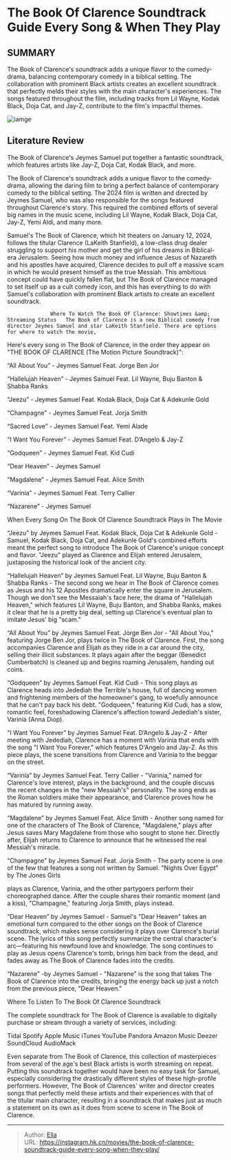 # The Book Of Clarence Soundtrack Guide Every Song &amp; When They Play


## SUMMARY 



  The Book of Clarence&#39;s soundtrack adds a unique flavor to the comedy-drama, balancing contemporary comedy in a biblical setting.   The collaboration with prominent Black artists creates an excellent soundtrack that perfectly melds their styles with the main character&#39;s experiences.   The songs featured throughout the film, including tracks from Lil Wayne, Kodak Black, Doja Cat, and Jay-Z, contribute to the film&#39;s impactful themes.  

![iamge](https://static1.srcdn.com/wordpress/wp-content/uploads/2024/01/lakeith-stanfield-book-of-clarence-soundtrack-1.jpg)

## Literature Review

The Book of Clarence&#39;s Jeymes Samuel put together a fantastic soundtrack, which features artists like Jay-Z, Doja Cat, Kodak Black, and more. 




The Book of Clarence&#39;s soundtrack adds a unique flavor to the comedy-drama, allowing the daring film to bring a perfect balance of contemporary comedy to the biblical setting. The 2024 film is written and directed by Jeymes Samuel, who was also responsible for the songs featured throughout Clarence&#39;s story. This required the combined efforts of several big names in the music scene, including Lil Wayne, Kodak Black, Doja Cat, Jay-Z, Yemi Aldi, and many more.




Samuel&#39;s The Book of Clarence, which hit theaters on January 12, 2024, follows the titular Clarence (LaKeith Stanfield), a low-class drug dealer struggling to support his mother and get the girl of his dreams in Biblical-era Jerusalem. Seeing how much money and influence Jesus of Nazareth and his apostles have acquired, Clarence decides to pull off a massive scam in which he would present himself as the true Messiah. This ambitious concept could have quickly fallen flat, but The Book of Clarence managed to set itself up as a cult comedy icon, and this has everything to do with Samuel&#39;s collaboration with prominent Black artists to create an excellent soundtrack.

                  Where To Watch The Book Of Clarence: Showtimes &amp; Streaming Status   The Book of Clarence is a new Biblical comedy from director Jeymes Samuel and star LaKeith Stanfield. There are options for where to watch the movie,   

Here&#39;s every song in The Book of Clarence, in the order they appear on &#34;THE BOOK OF CLARENCE (The Motion Picture Soundtrack)&#34;:




“All About You” - Jeymes Samuel Feat. Jorge Ben Jor

“Hallelujah Heaven” - Jeymes Samuel Feat. Lil Wayne, Buju Banton &amp; Shabba Ranks

“Jeezu” - Jeymes Samuel Feat. Kodak Black, Doja Cat &amp; Adekunle Gold

“Champagne” - Jeymes Samuel Feat. Jorja Smith

“Sacred Love” - Jeymes Samuel Feat. Yemi Alade

“I Want You Forever” - Jeymes Samuel Feat. D’Angelo &amp; Jay-Z

“Godqueen” - Jeymes Samuel Feat. Kid Cudi

“Dear Heaven” - Jeymes Samuel

“Magdalene” - Jeymes Samuel Feat. Alice Smith

“Varinia” - Jeymes Samuel Feat. Terry Callier

“Nazarene” - Jeymes Samuel


 When Every Song On The Book Of Clarence Soundtrack Plays In The Movie 
          

“Jeezu” by Jeymes Samuel Feat. Kodak Black, Doja Cat &amp; Adekunle Gold - Samuel, Kodak Black, Doja Cat, and Adekunle Gold&#39;s combined efforts meant the perfect song to introduce The Book of Clarence&#39;s unique concept and flavor. &#34;Jeezu&#34; played as Clarence and Elijah entered Jerusalem, juxtaposing the historical look of the ancient city.




“Hallelujah Heaven” by Jeymes Samuel Feat. Lil Wayne, Buju Banton &amp; Shabba Ranks - The second song we hear in The Book of Clarence comes as Jesus and his 12 Apostles dramatically enter the square in Jerusalem. Though we don&#39;t see the Messaiah&#39;s face here, the drama of &#34;Hallelujah Heaven,&#34; which features Lil Wayne, Buju Banton, and Shabba Ranks, makes it clear that he is a pretty big deal, setting up Clarence&#39;s eventual plan to imitate Jesus&#39; big &#34;scam.&#34;

“All About You” by Jeymes Samuel Feat. Jorge Ben Jor - &#34;All About You,&#34; featuring Jorge Ben Jor, plays twice in The Book of Clarence. First, the song accompanies Clarence and Elijah as they ride in a car around the city, selling their illicit substances. It plays again after the beggar (Benedict Cumberbatch) is cleaned up and begins roaming Jerusalem, handing out coins.

“Godqueen” by Jeymes Samuel Feat. Kid Cudi - This song plays as Clarence heads into Jedediah the Terrible&#39;s house, full of dancing women and frightening members of the homeowner&#39;s gang, to woefully announce that he can&#39;t pay back his debt. &#34;Godqueen,&#34; featuring Kid Cudi, has a slow, romantic feel, foreshadowing Clarence&#39;s affection toward Jedediah&#39;s sister, Varinia (Anna Diop).




“I Want You Forever” by Jeymes Samuel Feat. D’Angelo &amp; Jay-Z - After meeting with Jedediah, Clarence has a moment with Varinia that ends with the song &#34;I Want You Forever,&#34; which features D&#39;Angelo and Jay-Z. As this piece plays, the scene transitions from Clarence and Varinia to the beggar on the street.

“Varinia” by Jeymes Samuel Feat. Terry Callier - &#34;Varinia,&#34; named for Clarence&#39;s love interest, plays in the background, and the couple discuss the recent changes in the &#34;new Messiah&#39;s&#34; personality. The song ends as the Roman soldiers make their appearance, and Clarence proves how he has matured by running away.

“Magdalene” by Jeymes Samuel Feat. Alice Smith - Another song named for one of the characters of The Book of Clarence, &#34;Magdalene,&#34; plays after Jesus saves Mary Magdalene from those who sought to stone her. Directly after, Elijah returns to Clarence to announce that he witnessed the real Messiah&#39;s miracle.




“Champagne” by Jeymes Samuel Feat. Jorja Smith - The party scene is one of the few that features a song not written by Samuel. &#34;Nights Over Egypt&#34; by The Jones Girls

plays as Clarence, Varinia, and the other partygoers perform their choreographed dance. After the couple shares their romantic moment (and a kiss), &#34;Champagne,&#34; featuring Jorja Smith, plays instead.

“Dear Heaven” by Jeymes Samuel - Samuel&#39;s &#34;Dear Heaven&#34; takes an emotional turn compared to the other songs on the Book of Clarence soundtrack, which makes sense considering it plays over Clarence&#39;s burial scene. The lyrics of this song perfectly summarize the central character&#39;s arc—featuring his newfound love and knowledge. The song continues to play as Jesus opens Clarence&#39;s tomb, brings him back from the dead, and fades away as The Book of Clarence fades into the credits.

“Nazarene” -by Jeymes Samuel - &#34;Nazarene&#34; is the song that takes The Book of Clarence into the credits, bringing the energy back up just a notch from the previous piece, &#34;Dear Heaven.&#34;






 Where To Listen To The Book Of Clarence Soundtrack 
         

The complete soundtrack for The Book of Clarence is available to digitally purchase or stream through a variety of services, including:

  Tidal   Spotify   Apple Music   iTunes   YouTube   Pandora   Amazon Music   Deezer   SoundCloud   AudioMack  

Even separate from The Book of Clarence, this collection of masterpieces from several of the age&#39;s best Black artists is worth streaming on repeat. Putting this soundtrack together would have been no easy task for Samuel, especially considering the drastically different styles of these high-profile performers. However, The Book of Clarences&#39; writer and director creates songs that perfectly meld these artists and their experiences with that of the titular main character, resulting in a soundtrack that makes just as much a statement on its own as it does from scene to scene in The Book of Clarence.






---

> Author: [Ella](https://instagram.hk.cn/)  
> URL: https://instagram.hk.cn/movies/the-book-of-clarence-soundtrack-guide-every-song-when-they-play/  

